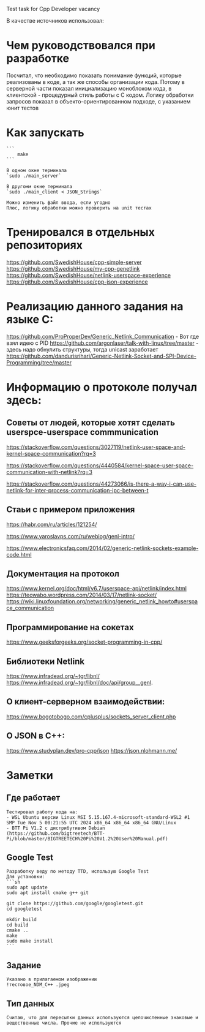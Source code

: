 Test task for Cpp Developer vacancy 

В качестве источников использовал:
# Чем руководствовался при разработке

Посчитал, что необходимо показать понимание функций, которые реализованы в коде, а так же способы организации кода. Потому в серверной части показал инициализацию моноблоком кода, в клиентской - процедурный стиль работы с С кодом.
Логику обработки запросов показал в объекто-ориентированном подходе, с указанием юнит тестов


# Как запускать
    ```
        make
    ```

    В одном окне терминала 
    `sudo ./main_server`

    В другомм окне терминала 
    `sudo ./main_client < JSON_Strings`

    Можно изменить файл ввода, если угодно
    Плюс, логику обработки можно проверить на unit тестах


# Тренировался в отдельных репозиториях
https://github.com/SwedishHouse/cpp-simple-server
https://github.com/SwedishHouse/my-cpp-genetlink
https://github.com/SwedishHouse/netlink-userspace-experience
https://github.com/SwedishHouse/cpp-json-experience

# Реализацию данного задания на языке С:
https://github.com/ProProperDev/Generic_Netlink_Communication - Вот где взял идею с PID
https://github.com/argonlaser/talk-with-linux/tree/master  - здесь надо обнулить структуры, тогда unicast заработает
https://github.com/dandurisrihari/Generic-Netlink-Socket-and-SPI-Device-Programming/tree/master

# Информацию о протоколе получал здесь:
## Советы от людей, которые хотят сделать userspce-userspace commmunication
https://stackoverflow.com/questions/3027119/netlink-user-space-and-kernel-space-communication?rq=3

https://stackoverflow.com/questions/4440584/kernel-space-user-space-communication-with-netlink?rq=3

https://stackoverflow.com/questions/44273066/is-there-a-way-i-can-use-netlink-for-inter-process-communication-ipc-between-t

## Стаьи с примером приложения
https://habr.com/ru/articles/121254/

https://www.yaroslavps.com/ru/weblog/genl-intro/

https://www.electronicsfaq.com/2014/02/generic-netlink-sockets-example-code.html

## Документация на протокол
https://www.kernel.org/doc/html/v6.7/userspace-api/netlink/index.html
https://teowabo.wordpress.com/2014/03/17/netlink-socket/
https://wiki.linuxfoundation.org/networking/generic_netlink_howto#userspace_communication

## Программирование на сокетах
https://www.geeksforgeeks.org/socket-programming-in-cpp/


## Библиотеки Netlink
https://www.infradead.org/~tgr/libnl/
https://www.infradead.org/~tgr/libnl/doc/api/group__genl.

## О клиент-серверном взаимодействии:
https://www.bogotobogo.com/cplusplus/sockets_server_client.php

## О JSON в C++:
https://www.studyplan.dev/pro-cpp/json
https://json.nlohmann.me/

# Заметки

## Где работает
    Тестировал работу кода на:
    - WSL Ubuntu версии Linux MSI 5.15.167.4-microsoft-standard-WSL2 #1 SMP Tue Nov 5 00:21:55 UTC 2024 x86_64 x86_64 x86_64 GNU/Linux
    - BTT Pi V1.2 с дистрибутивом Debian (https://github.com/bigtreetech/BTT-Pi/blob/master/BIGTREETECH%20Pi%20V1.2%20User%20Manual.pdf)


## Google Test
    Разработку веду по методу TTD, использую Google Test
    Для установки:
    ```sh
    sudo apt update
    sudo apt install cmake g++ git

    git clone https://github.com/google/googletest.git
    cd googletest

    mkdir build
    cd build
    cmake ..
    make
    sudo make install
    ```

## Задание
    Указано в прилагаемом изображении 
    !тестовое_NDM_C++ .jpeg
     
## Тип данных
    Считаю, что для пересылки данных используются целочисленные знаковые и вещественные числа. Прочие не используются
